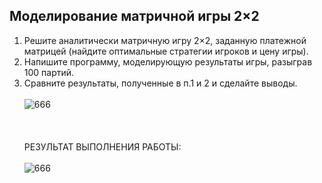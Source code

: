 ## Моделирование матричной игры 2×2 
1. Решите аналитически матричную игру 2×2, заданную платежной матрицей (найдите оптимальные стратегии игроков и цену игры).
2. Напишите программу, моделирующую результаты игры, разыграв 100 партий. 
3. Сравните результаты, полученные в п.1 и 2 и сделайте выводы.
<br><br>
![666](https://github.com/pirocsilin/educational/assets/97364957/b3c934ce-a594-4468-b6f1-612b04a6a226)
<br><br>
<br><br>РЕЗУЛЬТАТ ВЫПОЛНЕНИЯ РАБОТЫ:<br><br>
![666](https://github.com/pirocsilin/educational/assets/97364957/47709ca1-0b08-42b4-a2dc-6c0c6e7a41e7)
